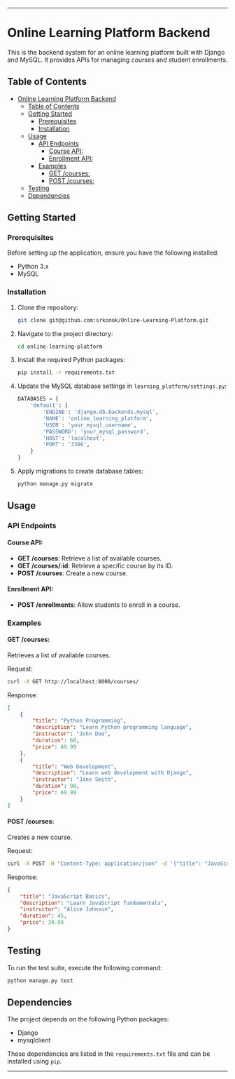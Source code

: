 
---

# Online Learning Platform Backend

This is the backend system for an online learning platform built with Django and MySQL. It provides APIs for managing courses and student enrollments.

## Table of Contents

- [Online Learning Platform Backend](#online-learning-platform-backend)
  - [Table of Contents](#table-of-contents)
  - [Getting Started](#getting-started)
    - [Prerequisites](#prerequisites)
    - [Installation](#installation)
  - [Usage](#usage)
    - [API Endpoints](#api-endpoints)
      - [Course API:](#course-api)
      - [Enrollment API:](#enrollment-api)
    - [Examples](#examples)
      - [GET /courses:](#get-courses)
      - [POST /courses:](#post-courses)
  - [Testing](#testing)
  - [Dependencies](#dependencies)

## Getting Started

### Prerequisites

Before setting up the application, ensure you have the following installed:

- Python 3.x
- MySQL

### Installation

1. Clone the repository:

   ```bash
   git clone git@github.com:srkonok/Online-Learning-Platform.git
   ```

2. Navigate to the project directory:

   ```bash
   cd online-learning-platform
   ```

3. Install the required Python packages:

   ```bash
   pip install -r requirements.txt
   ```

4. Update the MySQL database settings in `learning_platform/settings.py`:

   ```python
   DATABASES = {
       'default': {
           'ENGINE': 'django.db.backends.mysql',
           'NAME': 'online_learning_platform',
           'USER': 'your_mysql_username',
           'PASSWORD': 'your_mysql_password',
           'HOST': 'localhost',
           'PORT': '3306',
       }
   }
   ```

5. Apply migrations to create database tables:

   ```bash
   python manage.py migrate
   ```

## Usage

### API Endpoints

#### Course API:

- **GET /courses**: Retrieve a list of available courses.
- **GET /courses/:id**: Retrieve a specific course by its ID.
- **POST /courses**: Create a new course.

#### Enrollment API:

- **POST /enrollments**: Allow students to enroll in a course.

### Examples

#### GET /courses:

Retrieves a list of available courses.

Request:

```bash
curl -X GET http://localhost:8000/courses/
```

Response:

```json
[
    {
        "title": "Python Programming",
        "description": "Learn Python programming language",
        "instructor": "John Doe",
        "duration": 60,
        "price": 49.99
    },
    {
        "title": "Web Development",
        "description": "Learn web development with Django",
        "instructor": "Jane Smith",
        "duration": 90,
        "price": 69.99
    }
]
```

#### POST /courses:

Creates a new course.

Request:

```bash
curl -X POST -H "Content-Type: application/json" -d '{"title": "JavaScript Basics", "description": "Learn JavaScript fundamentals", "instructor": "Alice Johnson", "duration": 45, "price": 39.99}' http://localhost:8000/courses/
```

Response:

```json
{
    "title": "JavaScript Basics",
    "description": "Learn JavaScript fundamentals",
    "instructor": "Alice Johnson",
    "duration": 45,
    "price": 39.99
}
```

## Testing

To run the test suite, execute the following command:

```bash
python manage.py test
```

## Dependencies

The project depends on the following Python packages:

- Django
- mysqlclient

These dependencies are listed in the `requirements.txt` file and can be installed using `pip`.

---

